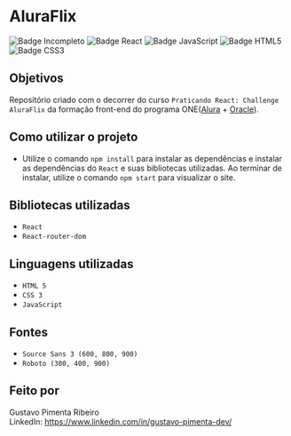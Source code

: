 # AluraFlix

![Badge Incompleto](http://img.shields.io/static/v1?label=STATUS&message=INCOMPLETO&color=ffff00&style=for-the-badge)
![Badge React](https://img.shields.io/badge/React-93BEE6)
![Badge JavaScript](https://img.shields.io/badge/JavaScript-E7E40E)
![Badge HTML5](https://img.shields.io/badge/HTML5-D46114)
![Badge CSS3](https://img.shields.io/badge/CSS3-03318C)

## Objetivos

Repositório criado com o decorrer do curso `Praticando React: Challenge AluraFlix` da formação front-end do programa ONE([Alura](https://www.alura.com.br) + [Oracle](https://www.oracle.com/br/)).

## Como utilizar o projeto

- Utilize o comando `npm install` para instalar as dependências e instalar as dependências do `React` e suas bibliotecas utilizadas. Ao terminar de instalar, utilize o comando `npm start` para visualizar o site.

## Bibliotecas utilizadas

- `React`
- `React-router-dom`

## Linguagens utilizadas

- `HTML 5`
- `CSS 3`
- `JavaScript`

## Fontes

- `Source Sans 3 (600, 800, 900)`
- `Roboto (300, 400, 900)`

## Feito por

Gustavo Pimenta Ribeiro
<br/>
LinkedIn: https://www.linkedin.com/in/gustavo-pimenta-dev/
